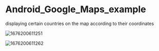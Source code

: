 # Android_Google_Maps_example
displaying certain countries on the map according to their coordinates

![1676200611251](https://user-images.githubusercontent.com/63772343/228217974-02a07e2e-e658-4665-beaa-61004da1ecc8.jpg)

![1676200611262](https://user-images.githubusercontent.com/63772343/228218070-ca493eed-6611-413d-901c-a36100dcf774.jpg)
